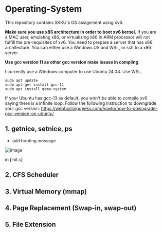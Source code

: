 # Operating-System
This repository contains SKKU's OS assignment using xv6.

**Make sure you use x86 architecture in order to boot xv6 kernel.**
If you are a MAC user, emulating x86, or virtualizing x86 in ARM processor will not fulfill the pre-requisites of xv6.
You need to prepare a server that has x86 architecture.
You can either use a Windows OS and WSL, or ssh to a x86 server. 

**Use gcc version 11 as other gcc version make issues in compling.**

I currently use a Windows computer to use Ubuntu 24.04. Use WSL.
```
sudo apt update
sudo apt-get install gcc-11
sudo apt install qemu-system
```
If your Ubuntu has gcc-13 as default, you won't be able to compile xv6 saying there is a infinite loop. Follow the following instruction to downgrade your gcc version: <https://webhostinggeeks.com/howto/how-to-downgrade-gcc-version-on-ubuntu/>

## 1. getnice, setnice, ps
- add booting message

![image](https://github.com/user-attachments/assets/6b022713-60cb-4a6e-9930-31a655a9e45c)

in [init.c]


## 2. CFS Scheduler

## 3. Virtual Memory (mmap)

## 4. Page Replacement (Swap-in, swap-out)

## 5. File Extension
